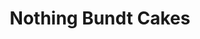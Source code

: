---
title: "Nothing Bundt Cakes"
url: /virginia-beach/nothing-bundt-cakes-independence-boulevard/
shop: Konditorei
---